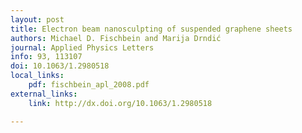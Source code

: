 ```yaml
---
layout: post
title: Electron beam nanosculpting of suspended graphene sheets
authors: Michael D. Fischbein and Marija Drndić
journal: Applied Physics Letters
info: 93, 113107
doi: 10.1063/1.2980518 
local_links:
    pdf: fischbein_apl_2008.pdf
external_links:
    link: http://dx.doi.org/10.1063/1.2980518

---
```

